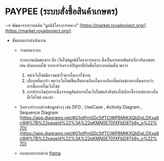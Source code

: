 # PAYPEE (ระบบสั่งซื้อสินค้าเกษตร)

--> พัฒนาจากระบบเดิม "มูลนิธิโครงการหลวง" [https://market.royalproject.org/](https://market.royalproject.org/)

- ขั้นตอนการดำเนินงาน
  - วางแผนระบบ

    ระบบงานเดิมของเรา คือ เว็บไซต์มูลนิธิโครงการหลวง ซึ่งเป็นการขายสินค้าเกี่ยวกับเกษตร เช่น ผักและผลไม้ จากการวิเคราะห์ปัญหาที่เกิดขึ้นในระบบเดิมนั้น พบว่า
    1. หน้าเว็บไซต์มีความเข้าใจยากในการใช้งาน
    2. เมื่อกดที่ตะกร้า พบว่าเว็บไซต์ขึ้นเป็นทางเลือกในการเลือกซื้อผ่านช่องทางอื่นมากกว่าการซื้อภายในเว็บไซต์
    3. การชำระเงินยุ่งยากเนื่องจากดูสินค้าภายในเว็บไซต์แล้วยังต้องไปเลือกซื้อจากช่องทางอื่นที่เว็บไซต์
แนะนำ
  - วิเคราะห์ระบบด้วยข้อมูลต่างๆ เช่น DFD , UseCase , Activity Diagram , Sequence Diagram
    [https://app.diagrams.net/#G1otPmSDc5tfTCiWPBMtKXQbDgLDXxa8cW#%7B%22pageId%22%3A%22pKMN0E7DfXFbD8Tb6y_n%22%7D](https://app.diagrams.net/#G1otPmSDc5tfTCiWPBMtKXQbDgLDXxa8cW#%7B%22pageId%22%3A%22pKMN0E7DfXFbD8Tb6y_n%22%7D)
  - ออกแบบระบบด้วย
    [figma](https://www.figma.com/proto/rpvwjMgOimmNMrtadu0BEx/%E0%B8%A1%E0%B8%B2%E0%B9%81%E0%B8%A5%E0%B9%89%E0%B8%A7%E0%B8%A5%E0%B8%B9%E0%B8%81%E0%B8%88%E0%B9%8B%E0%B8%B2?node-id=41-234&node-type=canvas&t=2ryGhLxfLJRJEmuA-1&scaling=min-zoom&content-scaling=fixed&page-id=0%3A1&starting-point-node-id=2%3A2689)
    
